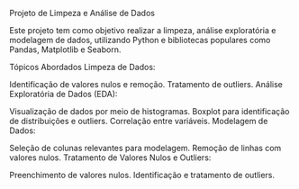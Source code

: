 Projeto de Limpeza e Análise de Dados


Este projeto tem como objetivo realizar a limpeza, análise exploratória e modelagem de dados, utilizando Python e bibliotecas populares como Pandas, Matplotlib e Seaborn.

Tópicos Abordados
Limpeza de Dados:

Identificação de valores nulos e remoção.
Tratamento de outliers.
Análise Exploratória de Dados (EDA):

Visualização de dados por meio de histogramas.
Boxplot para identificação de distribuições e outliers.
Correlação entre variáveis.
Modelagem de Dados:

Seleção de colunas relevantes para modelagem.
Remoção de linhas com valores nulos.
Tratamento de Valores Nulos e Outliers:

Preenchimento de valores nulos.
Identificação e tratamento de outliers.
